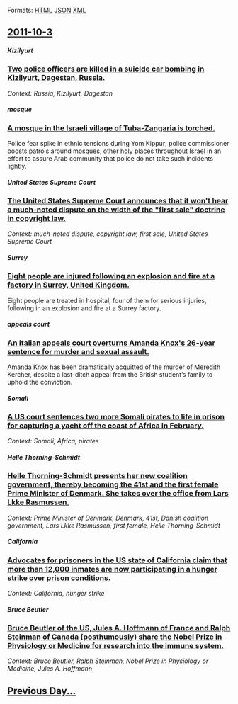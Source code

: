 
Formats: [HTML](2011/10/3/index.html)  [JSON](2011/10/3/index.json)  [XML](2011/10/3/index.xml)  

## [2011-10-3](/news/2011/10/3/index.md)

##### Kizilyurt
### [Two police officers are killed in a suicide car bombing in Kizilyurt, Dagestan, Russia. ](/news/2011/10/3/two-police-officers-are-killed-in-a-suicide-car-bombing-in-kizilyurt-dagestan-russia.md)
_Context: Russia, Kizilyurt, Dagestan_

##### mosque
### [A mosque in the Israeli village of Tuba-Zangaria is torched. ](/news/2011/10/3/a-mosque-in-the-israeli-village-of-tuba-zangaria-is-torched.md)
Police fear spike in ethnic tensions during Yom Kippur; police commissioner boosts patrols around mosques, other holy places throughout Israel in an effort to assure Arab community that police do not take such incidents lightly.

##### United States Supreme Court
### [The United States Supreme Court announces that it won't hear a much-noted dispute on the width of the "first sale" doctrine in copyright law. ](/news/2011/10/3/the-united-states-supreme-court-announces-that-it-won-t-hear-a-much-noted-dispute-on-the-width-of-the-first-sale-doctrine-in-copyright-law.md)
_Context: much-noted dispute, copyright law, first sale, United States Supreme Court_

##### Surrey
### [Eight people are injured following an explosion and fire at a factory in Surrey, United Kingdom. ](/news/2011/10/3/eight-people-are-injured-following-an-explosion-and-fire-at-a-factory-in-surrey-united-kingdom.md)
Eight people are treated in hospital, four of them for serious injuries, following in an explosion and fire at a Surrey factory.

##### appeals court
### [An Italian appeals court overturns Amanda Knox's 26-year sentence for murder and sexual assault. ](/news/2011/10/3/an-italian-appeals-court-overturns-amanda-knox-s-26-year-sentence-for-murder-and-sexual-assault.md)
Amanda Knox has been dramatically acquitted of the murder of Meredith Kercher, despite a last-ditch appeal from the British student&rsquo;s family to uphold the conviction.

##### Somali
### [A US court sentences two more Somali pirates to life in prison for capturing a yacht off the coast of Africa in February. ](/news/2011/10/3/a-us-court-sentences-two-more-somali-pirates-to-life-in-prison-for-capturing-a-yacht-off-the-coast-of-africa-in-february.md)
_Context: Somali, Africa, pirates_

##### Helle Thorning-Schmidt
### [Helle Thorning-Schmidt presents her new coalition government, thereby becoming the 41st and the first female Prime Minister of Denmark. She takes over the office from Lars Lkke Rasmussen. ](/news/2011/10/3/helle-thorning-schmidt-presents-her-new-coalition-government-thereby-becoming-the-41st-and-the-first-female-prime-minister-of-denmark-she.md)
_Context: Prime Minister of Denmark, Denmark, 41st, Danish coalition government, Lars Lkke Rasmussen, first female, Helle Thorning-Schmidt_

##### California
### [Advocates for prisoners in the US state of California claim that more than 12,000 inmates are now participating in a hunger strike over prison conditions. ](/news/2011/10/3/advocates-for-prisoners-in-the-us-state-of-california-claim-that-more-than-12-000-inmates-are-now-participating-in-a-hunger-strike-over-pris.md)
_Context: California, hunger strike_

##### Bruce Beutler
### [Bruce Beutler of the US, Jules A. Hoffmann of France and Ralph Steinman of Canada (posthumously) share the Nobel Prize in Physiology or Medicine for research into the immune system. ](/news/2011/10/3/bruce-beutler-of-the-us-jules-a-hoffmann-of-france-and-ralph-steinman-of-canada-posthumously-share-the-nobel-prize-in-physiology-or-medi.md)
_Context: Bruce Beutler, Ralph Steinman, Nobel Prize in Physiology or Medicine, Jules A. Hoffmann_

## [Previous Day...](/news/2011/10/2/index.md)

